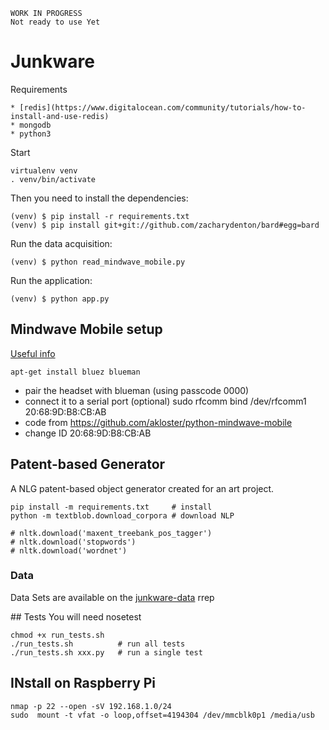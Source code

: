 
    WORK IN PROGRESS
    Not ready to use Yet
    
# Junkware

Requirements

    * [redis](https://www.digitalocean.com/community/tutorials/how-to-install-and-use-redis)
    * mongodb
    * python3


Start

    virtualenv venv
    . venv/bin/activate

Then you need to install the dependencies:

    (venv) $ pip install -r requirements.txt
    (venv) $ pip install git+git://github.com/zacharydenton/bard#egg=bard

Run the data acquisition:

    (venv) $ python read_mindwave_mobile.py

Run the application:

    (venv) $ python app.py

## Mindwave Mobile setup

[Useful info](https://www.linkedin.com/groups/Using-MindWave-Mobile-on-linux-3572341.S.161360515)

    apt-get install bluez blueman

* pair the headset with blueman (using passcode 0000) 
* connect it to a serial port (optional)
    sudo rfcomm bind /dev/rfcomm1 20:68:9D:B8:CB:AB
* code from https://github.com/akloster/python-mindwave-mobile
* change ID 20:68:9D:B8:CB:AB

## Patent-based Generator

A NLG patent-based object generator created for an art project.

    pip install -m requirements.txt     # install
    python -m textblob.download_corpora # download NLP

    # nltk.download('maxent_treebank_pos_tagger')
    # nltk.download('stopwords')
    # nltk.download('wordnet')

### Data

Data Sets are available on the [junkware-data](https://github.com/clemsos/junkware-data) rrep

## Tests
You will need nosetest

    chmod +x run_tests.sh
    ./run_tests.sh          # run all tests
    ./run_tests.sh xxx.py   # run a single test


## INstall on Raspberry Pi

    nmap -p 22 --open -sV 192.168.1.0/24
    sudo  mount -t vfat -o loop,offset=4194304 /dev/mmcblk0p1 /media/usb
